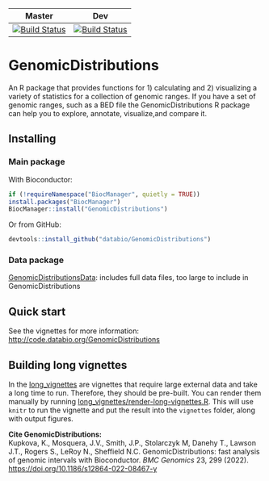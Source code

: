 | Master | Dev |
|--------|-----|
|[![Build Status](https://travis-ci.org/databio/GenomicDistributions.svg?branch=master)](https://travis-ci.org/databio/GenomicDistributions) | [![Build Status](https://travis-ci.org/databio/GenomicDistributions.svg?branch=dev)](https://travis-ci.org/databio/GenomicDistributions) |



# GenomicDistributions

An R package that provides functions for 1) calculating and 2) visualizing a variety of statistics for a collection of genomic ranges. If you have a set of genomic ranges, such as a BED file the GenomicDistributions R package can help you to explore, annotate, visualize,and compare it.

## Installing

### Main package

With Bioconductor:

```r
if (!requireNamespace("BiocManager", quietly = TRUE))
install.packages("BiocManager")
BiocManager::install("GenomicDistributions")
```

Or from GitHub:

```r
devtools::install_github("databio/GenomicDistributions")
```

### Data package

[GenomicDistributionsData](https://github.com/databio/GenomicDistributionsData): includes full data files, too large to include in GenomicDistributions


## Quick start

See the vignettes for more information: http://code.databio.org/GenomicDistributions

## Building long vignettes

In the [long_vignettes](/long_vignettes) are vignettes that require large external data and take a long time to run. Therefore, they should be pre-built. You can render them manually by running [long_vignettes/render-long-vignettes.R](long_vignettes/render-long-vignettes.R). This will use `knitr` to run the vignette and put the result into the `vignettes` folder, along with output figures.

**Cite GenomicDistributions:**\
Kupkova, K., Mosquera, J.V., Smith, J.P., Stolarczyk M, Danehy T., Lawson J.T., Rogers S., LeRoy N., Sheffield N.C. GenomicDistributions: fast analysis of genomic intervals with Bioconductor. *BMC Genomics* 23, 299 (2022). https://doi.org/10.1186/s12864-022-08467-y
